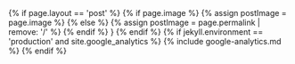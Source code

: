 <head>
  <meta charset="utf-8">
  <meta http-equiv="X-UA-Compatible" content="IE=edge">
  <meta name="viewport" content="width=device-width, initial-scale=1">

  <title>{% if page.title %}{{ page.title | escape }} | {{site.title}}{% else %}{{ site.title | escape }}{% endif %}</title>
  <meta property='og:site_name' content='{{site.title}}' />
  <meta itemprop = 'description' name='description' content='{{ page.excerpt | default: site.description | strip_html | normalize_whitespace | truncate: 160 | escape }}'>
  <meta property='og:description' content='{{ page.excerpt | default: site.description | strip_html | normalize_whitespace | truncate: 160 | escape }}'>
  <meta property='og:locale' content='en_US' />
  {% if page.layout == 'post' %}
    {% if page.image %}  
      {% assign postImage = page.image %}
    {% else %}
      {% assign postImage = page.permalink | remove: '/' %}
    {% endif %}
    <script type='application/ld+json'>
      {'@context': 'http://schema.org',
      '@type': 'BlogPosting',
      'name': '{{site.title}}',
      'headline': '{{page.title}}',
      'description': '{{page.excerpt | strip_html | truncate: 156 }}',
      'url': '{{site.url}}{{page.url}}'}
    </script>}
    <meta property='og:type' content='article' />
    <meta property='og:title' content='{{page.title}}' />
    <meta property='og:url' content='{{site.url}}{{page.url}}' />
    <meta property='article:published_time' content='{{page.date | date_to_xmlschema}}' />
    <meta property='og:image' content='{{site.url}}/assets/posts/{{ postImage }}.jpg' />
    <meta property='og:image:width' content='720' />
    <meta property='og:image:height' content='360' />
    <meta name='twitter:site' content='@{{ site.twitter }}' />
    <meta name='twitter:image' content='{{site.url}}/assets/posts/{{ postImage }}.jpg?w=240' />
    <meta name='twitter:card' content='summary' />
    <meta name='twitter:creator' content='@{{ site.twitter }}' />
    <meta property='og:description' content='{{ page.excerpt }}'/>
  {% endif %}
  <link rel='mask-icon' href='{{site.baseurl}}/safari.svg' color='#5bbad5'>
  <meta name='theme-color' content='#ffffff'>
  <link rel='canonical' href='{{ page.url | replace:'index.html','' | absolute_url }}'>
 <link rel="apple-touch-icon"  href="{{ site.baseurl }}/assets/apple-icon.png">
 <link rel="shortcut icon" href="{{ site.baseurl }}/assets/favicon.ico">
  <link rel="canonical" href="{{ page.url | replace:'index.html','' | absolute_url }}">
  <link rel="alternate" type="application/rss+xml" title="{{ site.title | escape }}" href="{{ "/feed.xml" | relative_url }}">
  <meta name="theme-color" content="#ffffff">
  <script src='https://use.fontawesome.com/22572db09e.js' ></script>
  {% if jekyll.environment == 'production' and site.google_analytics %}
  {% include google-analytics.md %}
  {% endif %}
  <style>
     {% include main.css %}
  </style>
</head>
